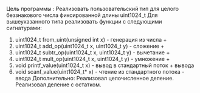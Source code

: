 Цель программы : 
Реализовать пользовательский тип для целого беззнакового числа
фиксированной длины uint1024_t
Для вышеуказанного типа реализовать функции с следующими
сигнатурами:
1. uint1024_t from_uint(unsigned int x) - генерация из числа    +
2. uint1024_t add_op(uint1024_t x, uint1024_t y) - сложение     +
3. uint1024_t subtr_op(uint1024_t x, uint1024_t y) - вычетание  +
4. uint1024_t mult_op(uint1024_t x, uint1024_t y) - умножение   +
5. void printf_value(uint1024_t x) - вывод в стандартный поток  +
вывода
6. void scanf_value(uint1024_t* x) - чтение из стандартного потока -
ввода
Дополнительно:
Реализовал целочисленное деление.
Реализовал деление с остатком.